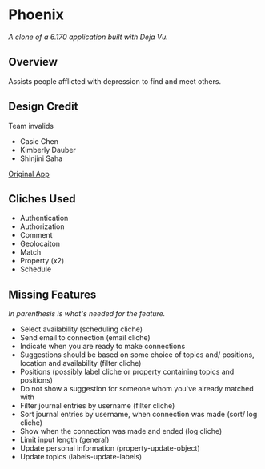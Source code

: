 # Phoenix

*A clone of a 6.170 application built with Deja Vu.*

## Overview
Assists people afflicted with depression to find and meet others.

## Design Credit
Team invalids
- Casie Chen
- Kimberly Dauber
- Shinjini Saha

[Original App](https://dtt-phoenix.herokuapp.com/)

## Cliches Used
- Authentication
- Authorization
- Comment
- Geolocaiton
- Match
- Property (x2)
- Schedule

## Missing Features
*In parenthesis is what's needed for the feature.*
- Select availability (scheduling cliche)
- Send email to connection (email cliche)
- Indicate when you are ready to make connections
- Suggestions should be based on some choice of topics and/ positions, location and availability (filter cliche)
- Positions (possibly label cliche or property containing topics and positions)
- Do not show a suggestion for someone whom you've already matched with
- Filter journal entries by username (filter cliche)
- Sort journal entries by username, when connection was made (sort/ log cliche)
- Show when the connection was made and ended (log cliche)
- Limit input length (general)
- Update personal information (property-update-object)
- Update topics (labels-update-labels)
